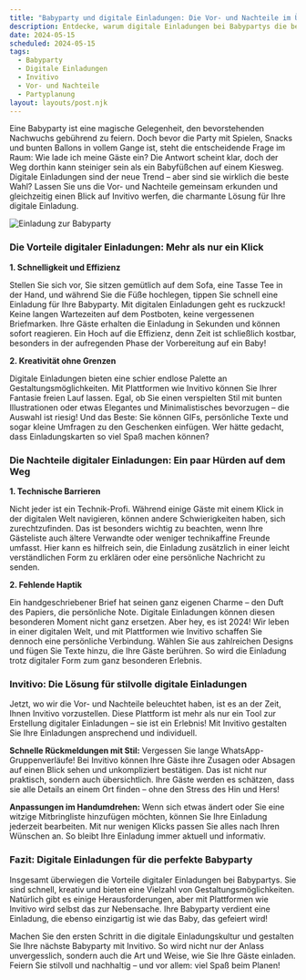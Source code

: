 ```yaml
---
title: "Babyparty und digitale Einladungen: Die Vor- und Nachteile im Überblick"
description: Entdecke, warum digitale Einladungen bei Babypartys die bessere Wahl sein können und wie du mit Invitivo deine Gäste stilvoll einladen kannst.
date: 2024-05-15
scheduled: 2024-05-15
tags:
  - Babyparty
  - Digitale Einladungen
  - Invitivo
  - Vor- und Nachteile
  - Partyplanung
layout: layouts/post.njk
---
```


Eine Babyparty ist eine magische Gelegenheit, den bevorstehenden Nachwuchs gebührend zu feiern. Doch bevor die Party mit Spielen, Snacks und bunten Ballons in vollem Gange ist, steht die entscheidende Frage im Raum: Wie lade ich meine Gäste ein? Die Antwort scheint klar, doch der Weg dorthin kann steiniger sein als ein Babyfüßchen auf einem Kiesweg. Digitale Einladungen sind der neue Trend – aber sind sie wirklich die beste Wahl? Lassen Sie uns die Vor- und Nachteile gemeinsam erkunden und gleichzeitig einen Blick auf Invitivo werfen, die charmante Lösung für Ihre digitale Einladung.

![Einladung zur Babyparty](/img/babyparty-invite.webp)

### **Die Vorteile digitaler Einladungen: Mehr als nur ein Klick**

**1. Schnelligkeit und Effizienz**

Stellen Sie sich vor, Sie sitzen gemütlich auf dem Sofa, eine Tasse Tee in der Hand, und während Sie die Füße hochlegen, tippen Sie schnell eine Einladung für Ihre Babyparty. Mit digitalen Einladungen geht es ruckzuck! Keine langen Wartezeiten auf dem Postboten, keine vergessenen Briefmarken. Ihre Gäste erhalten die Einladung in Sekunden und können sofort reagieren. Ein Hoch auf die Effizienz, denn Zeit ist schließlich kostbar, besonders in der aufregenden Phase der Vorbereitung auf ein Baby!

**2. Kreativität ohne Grenzen**

Digitale Einladungen bieten eine schier endlose Palette an Gestaltungsmöglichkeiten. Mit Plattformen wie Invitivo können Sie Ihrer Fantasie freien Lauf lassen. Egal, ob Sie einen verspielten Stil mit bunten Illustrationen oder etwas Elegantes und Minimalistisches bevorzugen – die Auswahl ist riesig! Und das Beste: Sie können GIFs, persönliche Texte und sogar kleine Umfragen zu den Geschenken einfügen. Wer hätte gedacht, dass Einladungskarten so viel Spaß machen können?

### **Die Nachteile digitaler Einladungen: Ein paar Hürden auf dem Weg**

**1. Technische Barrieren**

Nicht jeder ist ein Technik-Profi. Während einige Gäste mit einem Klick in der digitalen Welt navigieren, können andere Schwierigkeiten haben, sich zurechtzufinden. Das ist besonders wichtig zu beachten, wenn Ihre Gästeliste auch ältere Verwandte oder weniger technikaffine Freunde umfasst. Hier kann es hilfreich sein, die Einladung zusätzlich in einer leicht verständlichen Form zu erklären oder eine persönliche Nachricht zu senden.

**2. Fehlende Haptik**

Ein handgeschriebener Brief hat seinen ganz eigenen Charme – den Duft des Papiers, die persönliche Note. Digitale Einladungen können diesen besonderen Moment nicht ganz ersetzen. Aber hey, es ist 2024! Wir leben in einer digitalen Welt, und mit Plattformen wie Invitivo schaffen Sie dennoch eine persönliche Verbindung. Wählen Sie aus zahlreichen Designs und fügen Sie Texte hinzu, die Ihre Gäste berühren. So wird die Einladung trotz digitaler Form zum ganz besonderen Erlebnis.

### **Invitivo: Die Lösung für stilvolle digitale Einladungen**

Jetzt, wo wir die Vor- und Nachteile beleuchtet haben, ist es an der Zeit, Ihnen Invitivo vorzustellen. Diese Plattform ist mehr als nur ein Tool zur Erstellung digitaler Einladungen – sie ist ein Erlebnis! Mit Invitivo gestalten Sie Ihre Einladungen ansprechend und individuell. 

**Schnelle Rückmeldungen mit Stil:** Vergessen Sie lange WhatsApp-Gruppenverläufe! Bei Invitivo können Ihre Gäste ihre Zusagen oder Absagen auf einen Blick sehen und unkompliziert bestätigen. Das ist nicht nur praktisch, sondern auch übersichtlich. Ihre Gäste werden es schätzen, dass sie alle Details an einem Ort finden – ohne den Stress des Hin und Hers!

**Anpassungen im Handumdrehen:** Wenn sich etwas ändert oder Sie eine witzige Mitbringliste hinzufügen möchten, können Sie Ihre Einladung jederzeit bearbeiten. Mit nur wenigen Klicks passen Sie alles nach Ihren Wünschen an. So bleibt Ihre Einladung immer aktuell und informativ.

### **Fazit: Digitale Einladungen für die perfekte Babyparty**

Insgesamt überwiegen die Vorteile digitaler Einladungen bei Babypartys. Sie sind schnell, kreativ und bieten eine Vielzahl von Gestaltungsmöglichkeiten. Natürlich gibt es einige Herausforderungen, aber mit Plattformen wie Invitivo wird selbst das zur Nebensache. Ihre Babyparty verdient eine Einladung, die ebenso einzigartig ist wie das Baby, das gefeiert wird!

Machen Sie den ersten Schritt in die digitale Einladungskultur und gestalten Sie Ihre nächste Babyparty mit Invitivo. So wird nicht nur der Anlass unvergesslich, sondern auch die Art und Weise, wie Sie Ihre Gäste einladen. Feiern Sie stilvoll und nachhaltig – und vor allem: viel Spaß beim Planen!

